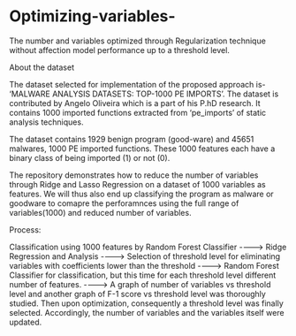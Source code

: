 # Optimizing-variables-
The number and variables optimized through Regularization technique without affection model performance up to a threshold level.


About the dataset

The dataset selected for implementation of the proposed approach is- ‘MALWARE ANALYSIS DATASETS: TOP-1000 PE IMPORTS’. The dataset is contributed by Angelo Oliveira which is a part of his P.hD research. It contains 1000 imported functions extracted from ‘pe_imports’ of static analysis techniques.

The dataset contains 1929 benign program (good-ware) and 45651 malwares, 1000 PE imported functions. These 1000 features each have a binary class of being imported (1) or not (0).



The repository demonstrates how to reduce the number of variables through Ridge and Lasso Regression on a dataset of 1000 variables as features. We will thus also end up classifying the program as malware or goodware to comapre the perforamnces using the full range of variables(1000) and reduced number of variables.


Process:

Classification using 1000 features by Random Forest Classifier ----> Ridge Regression and Analysis ----> Selection of threshold level for eliminating variables with coefficients lower than the threshold ----> Random Forest Classifier for classification, but this time for each threshold level different number of features. ----> A graph of number of variables vs threshold level and another graph of F-1 score vs threshold level was thoroughly studied. Then upon optimization, consequently a threshold level was finally selected. Accordingly, the number of variables and the variables itself were updated.  


